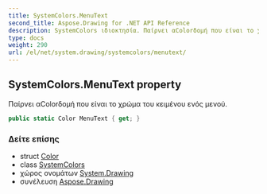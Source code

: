 ```yaml
---
title: SystemColors.MenuText
second_title: Aspose.Drawing for .NET API Reference
description: SystemColors ιδιοκτησία. Παίρνει αColorδομή που είναι το χρώμα του κειμένου ενός μενού.
type: docs
weight: 290
url: /el/net/system.drawing/systemcolors/menutext/
---
```

## SystemColors.MenuText property

Παίρνει αColorδομή που είναι το χρώμα του κειμένου ενός μενού.

```csharp
public static Color MenuText { get; }
```

### Δείτε επίσης

* struct [Color](../../color/)
* class [SystemColors](../)
* χώρος ονομάτων [System.Drawing](../../systemcolors/)
* συνέλευση [Aspose.Drawing](../../../)


